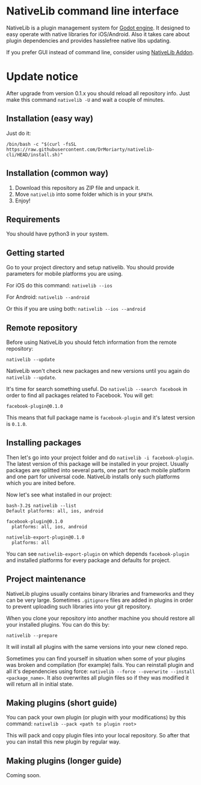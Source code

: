 # NativeLib command line interface

NativeLib is a plugin management system for [Godot engine](http://godotengine.org/). It designed to easy operate with native libraries for iOS/Android. Also it takes care about plugin dependencies and provides hasslefree native libs updating.

If you prefer GUI instead of command line, consider using [NativeLib Addon](https://github.com/DrMoriarty/nativelib).

# Update notice

After upgrade from version 0.1.x you should reload all repository info. Just make this command `nativelib -U` and wait a couple of minutes.

## Installation (easy way)

Just do it: 

```
/bin/bash -c "$(curl -fsSL https://raw.githubusercontent.com/DrMoriarty/nativelib-cli/HEAD/install.sh)"
```

## Installation (common way)

1. Download this repository as ZIP file and unpack it. 
2. Move `nativelib` into some folder which is in your `$PATH`.
3. Enjoy!

## Requirements

You should have python3 in your system.

## Getting started

Go to your project directory and setup nativelib. You should provide parameters for mobile platforms you are using.

For iOS do this command: `nativelib --ios`

For Android: `nativelib --android`

Or this if you are using both: `nativelib --ios --android`

## Remote repository

Before using NativeLib you should fetch information from the remote repository: 

```nativelib --update```

NativeLib won't check new packages and new versions until you again do `nativelib --update`.

It's time for search something useful. Do `nativelib --search facebook` in order to find all packages related to Facebook.
You will get:
```
facebook-plugin@0.1.0
```

This means that full package name is `facebook-plugin` and it's latest version is `0.1.0`.

## Installing packages

Then let's go into your project folder and do `nativelib -i facebook-plugin`. The latest version of this package will be installed in your project. Usually packages are splitted into several parts, one part for each mobile platform and one part for universal code. NativeLib installs only such platforms which you are inited before.

Now let's see what installed in our project:

```
bash-3.2$ nativelib --list
Default platforms: all, ios, android

facebook-plugin@0.1.0
  platforms: all, ios, android

nativelib-export-plugin@0.1.0
  platforms: all
```

You can see `nativelib-export-plugin` on which depends `facebook-plugin` and installed platforms for every package and defaults for project.

## Project maintenance

NativeLib plugins usually contains binary libraries and frameworks and they can be very large. Sometimes `.gitignore` files are added in plugins in order to prevent uploading such libraries into your git repository.

When you clone your repository into another machine you should restore all your installed plugins. You can do this by:

```
nativelib --prepare
```

It will install all plugins with the same versions into your new cloned repo. 

Sometimes you can find yourself in situation when some of your plugins was broken and compilation (for example) fails. You can reinstall plugin and all it's dependencies using force: `nativelib --force --overwrite --install <package_name>`. It also overwrites all plugin files so if they was modified it will return all in initial state.

## Making plugins (short guide)

You can pack your own plugin (or plugin with your modifications) by this command: `nativelib --pack <path to plugin root>`

This will pack and copy plugin files into your local repository. So after that you can install this new plugin by regular way.

## Making plugins (longer guide)

Coming soon.
